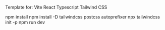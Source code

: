 Template for:
Vite React Typescript Tailwind CSS

npm install
npm install -D tailwindcss postcss autoprefixer
npx tailwindcss init -p
npm run dev
